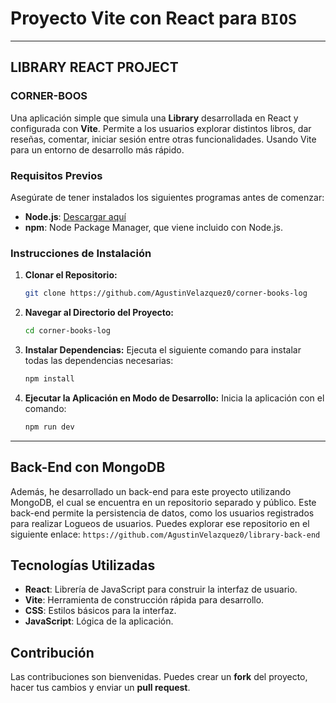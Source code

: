 # Proyecto **Vite** con React para `BIOS`

---

## LIBRARY REACT PROJECT

### CORNER-BOOS

Una aplicación simple que simula una **Library** desarrollada en React y configurada con **Vite**. Permite a los usuarios explorar distintos libros, dar reseñas, comentar, iniciar sesión entre otras funcionalidades. Usando Vite para un entorno de desarrollo más rápido.

### Requisitos Previos

Asegúrate de tener instalados los siguientes programas antes de comenzar:

- **Node.js**: [Descargar aquí](https://nodejs.org/)
- **npm**: Node Package Manager, que viene incluido con Node.js.

### Instrucciones de Instalación

1. **Clonar el Repositorio:**

   ```bash
   git clone https://github.com/AgustinVelazquez0/corner-books-log

   ```

2. **Navegar al Directorio del Proyecto:**

   ```bash
   cd corner-books-log
   ```

3. **Instalar Dependencias:**
   Ejecuta el siguiente comando para instalar todas las dependencias necesarias:

   ```bash
   npm install
   ```

4. **Ejecutar la Aplicación en Modo de Desarrollo:**
   Inicia la aplicación con el comando:
   ```bash
   npm run dev
   ```

---

## Back-End con MongoDB

Además, he desarrollado un back-end para este proyecto utilizando MongoDB, el cual se encuentra en un repositorio separado y público. Este back-end permite la persistencia de datos, como los usuarios registrados para realizar Logueos de usuarios. Puedes explorar ese repositorio en el siguiente enlace: `https://github.com/AgustinVelazquez0/library-back-end`

## Tecnologías Utilizadas

- **React**: Librería de JavaScript para construir la interfaz de usuario.
- **Vite**: Herramienta de construcción rápida para desarrollo.
- **CSS**: Estilos básicos para la interfaz.
- **JavaScript**: Lógica de la aplicación.

## Contribución

Las contribuciones son bienvenidas. Puedes crear un **fork** del proyecto, hacer tus cambios y enviar un **pull request**.
